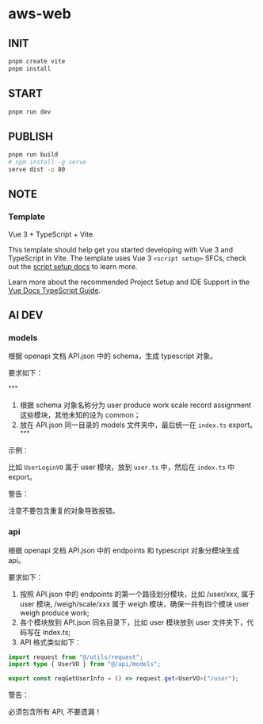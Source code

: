 # aws-web

## INIT

```sh
pnpm create vite
pnpm install
```

## START

```sh
pnpm run dev
```

## PUBLISH

```sh
pnpm run build
# npm install -g serve
serve dist -p 80
```

## NOTE

### Template

Vue 3 + TypeScript + Vite

This template should help get you started developing with Vue 3 and TypeScript in Vite. The template uses Vue 3 `<script setup>` SFCs, check out the [script setup docs](https://v3.vuejs.org/api/sfc-script-setup.html#sfc-script-setup) to learn more.

Learn more about the recommended Project Setup and IDE Support in the [Vue Docs TypeScript Guide](https://vuejs.org/guide/typescript/overview.html#project-setup).

## AI DEV

### models

根据 openapi 文档 API.json 中的 schema，生成 typescript 对象。

要求如下：

"""
1. 根据 schema 对象名称分为 user produce work scale record assignment 这些模块，其他未知的设为 common；
2. 放在 API.json 同一目录的 models 文件夹中，最后统一在 `index.ts` export。
"""

示例：

比如 `UserLoginVO` 属于 user 模块，放到 `user.ts` 中，然后在 `index.ts` 中 export。

警告：

注意不要包含重复的对象导致报错。

### api

根据 openapi 文档 API.json 中的 endpoints 和 typescript 对象分模块生成 api。

要求如下：

1. 按照 API.json 中的 endpoints 的第一个路径划分模块，比如 /user/xxx, 属于 user 模块, /weigh/scale/xxx 属于 weigh 模块，确保一共有四个模块 user weigh produce work;
2. 各个模块放到 API.json 同名目录下，比如 user 模块放到 user 文件夹下，代码写在 index.ts;
3. API 格式类似如下：

```ts
import request from "@/utils/request";
import type { UserVO } from "@/api/models";

export const reqGetUserInfo = () => request.get<UserVO>("/user");
```

警告：

必须包含所有 API, 不要遗漏！
